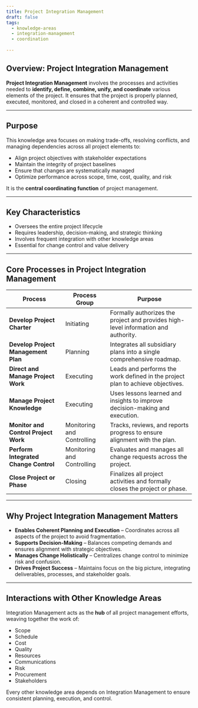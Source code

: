 ```yaml
---
title: Project Integration Management  
draft: false  
tags:  
  - knowledge-areas  
  - integration-management  
  - coordination  
    
---
```


## Overview: Project Integration Management

**Project Integration Management** involves the processes and activities needed to **identify, define, combine, unify, and coordinate** various elements of the project. It ensures that the project is properly planned, executed, monitored, and closed in a coherent and controlled way.

---

## Purpose

This knowledge area focuses on making trade-offs, resolving conflicts, and managing dependencies across all project elements to:

- Align project objectives with stakeholder expectations  
- Maintain the integrity of project baselines  
- Ensure that changes are systematically managed  
- Optimize performance across scope, time, cost, quality, and risk  

It is the **central coordinating function** of project management.

---

## Key Characteristics

- Oversees the entire project lifecycle  
- Requires leadership, decision-making, and strategic thinking  
- Involves frequent integration with other knowledge areas  
- Essential for change control and value delivery

---

## Core Processes in Project Integration Management

| Process | Process Group | Purpose |
|---------|----------------------------|---------|
| **Develop Project Charter** | Initiating | Formally authorizes the project and provides high-level information and authority. |
| **Develop Project Management Plan** | Planning | Integrates all subsidiary plans into a single comprehensive roadmap. |
| **Direct and Manage Project Work** | Executing | Leads and performs the work defined in the project plan to achieve objectives. |
| **Manage Project Knowledge** | Executing | Uses lessons learned and insights to improve decision-making and execution. |
| **Monitor and Control Project Work** | Monitoring and Controlling | Tracks, reviews, and reports progress to ensure alignment with the plan. |
| **Perform Integrated Change Control** | Monitoring and Controlling | Evaluates and manages all change requests across the project. |
| **Close Project or Phase** | Closing | Finalizes all project activities and formally closes the project or phase. |

---

## Why Project Integration Management Matters

- **Enables Coherent Planning and Execution** – Coordinates across all aspects of the project to avoid fragmentation.
- **Supports Decision-Making** – Balances competing demands and ensures alignment with strategic objectives.
- **Manages Change Holistically** – Centralizes change control to minimize risk and confusion.
- **Drives Project Success** – Maintains focus on the big picture, integrating deliverables, processes, and stakeholder goals.

---

## Interactions with Other Knowledge Areas

Integration Management acts as the **hub** of all project management efforts, weaving together the work of:

- Scope  
- Schedule  
- Cost  
- Quality  
- Resources  
- Communications  
- Risk  
- Procurement  
- Stakeholders

Every other knowledge area depends on Integration Management to ensure consistent planning, execution, and control.
